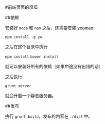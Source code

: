 #前端页面的须知

##依赖

安装好 `node` 和 `npm` 之后，还需要安装 [yeoman](http://yeoman.io/):

`npm install -g yo`

之后在这个目录中执行

`npm install`
`bower install`

就可以安装好所有的依赖（如果中途没有出错的话）

之后执行

`grunt server` 

就会开启一个静态服务器。

##发布

执行 `grunt build`，发布的内容在 `./dist` 中。





